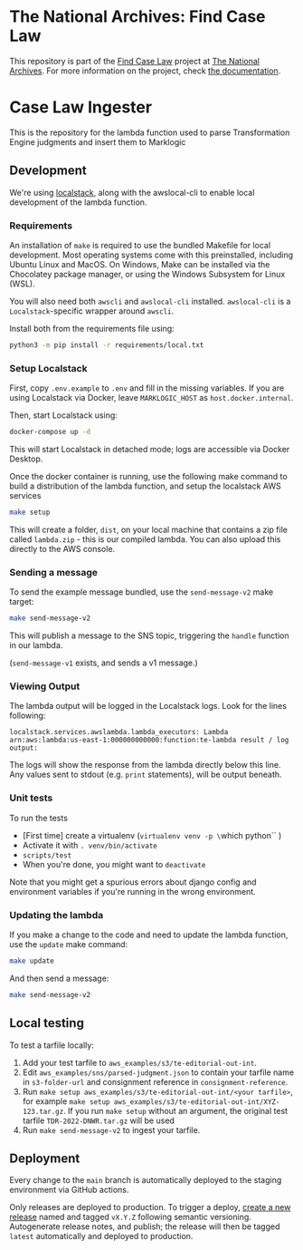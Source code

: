 # The National Archives: Find Case Law

This repository is part of the [Find Case Law](https://caselaw.nationalarchives.gov.uk/) project at [The National Archives](https://www.nationalarchives.gov.uk/). For more information on the project, check [the documentation](https://github.com/nationalarchives/ds-find-caselaw-docs).

# Case Law Ingester

This is the repository for the lambda function used to parse Transformation Engine judgments and insert them to Marklogic

## Development

We're using [localstack](https://github.com/localstack/localstack), along with the awslocal-cli to enable local development of the lambda function.

### Requirements

An installation of `make` is required to use the bundled Makefile for local development. Most operating systems come with this preinstalled, including Ubuntu Linux and MacOS. On Windows, Make can be installed via the Chocolatey package manager, or using the Windows Subsystem for Linux (WSL).

You will also need both `awscli` and `awslocal-cli` installed. `awslocal-cli` is a `Localstack`-specific wrapper around `awscli`.

Install both from the requirements file using:

```bash
python3 -m pip install -r requirements/local.txt
```

### Setup Localstack

First, copy `.env.example` to `.env` and fill in the missing variables. If you are using Localstack via Docker, leave `MARKLOGIC_HOST` as `host.docker.internal`.

Then, start Localstack using:

```bash
docker-compose up -d
```

This will start Localstack in detached mode; logs are accessible via Docker Desktop.

Once the docker container is running, use the following make command to build a distribution of the lambda function, and setup the localstack AWS services

```bash
make setup
```

This will create a folder, `dist`, on your local machine that contains a zip file called `lambda.zip` - this is our compiled lambda. You can also upload this directly to the AWS console.

### Sending a message

To send the example message bundled, use the `send-message-v2` make target:

```bash
make send-message-v2
```

This will publish a message to the SNS topic, triggering the `handle` function in our lambda.

(`send-message-v1` exists, and sends a v1 message.)

### Viewing Output

The lambda output will be logged in the Localstack logs. Look for the lines following:

```
localstack.services.awslambda.lambda_executors: Lambda arn:aws:lambda:us-east-1:000000000000:function:te-lambda result / log output:
```

The logs will show the response from the lambda directly below this line. Any values sent to stdout (e.g. `print` statements), will be output beneath.

### Unit tests

To run the tests

* [First time] create a virtualenv (`virtualenv venv -p \`which python\`` )
* Activate it with `. venv/bin/activate`
* `scripts/test`
* When you're done, you might want to `deactivate`

Note that you might get a spurious errors about django config and environment variables if you're running in the wrong environment.

### Updating the lambda

If you make a change to the code and need to update the lambda function, use the `update` make command:

```bash
make update
```

And then send a message:

```bash
make send-message-v2
```

## Local testing

To test a tarfile locally:

1. Add your test tarfile to `aws_examples/s3/te-editorial-out-int`.
2. Edit `aws_examples/sns/parsed-judgment.json` to contain your tarfile name in `s3-folder-url` and consignment reference
   in `consignment-reference`.
3. Run `make setup aws_examples/s3/te-editorial-out-int/<your tarfile>`, for example `make setup aws_examples/s3/te-editorial-out-int/XYZ-123.tar.gz`.
   If you run `make setup` without an argument, the original test tarfile `TDR-2022-DNWR.tar.gz` will be used
4. Run `make send-message-v2` to ingest your tarfile.

## Deployment

Every change to the `main` branch is automatically deployed to the staging environment via GitHub actions.

Only releases are deployed to production. To trigger a deploy, [create a new release](https://github.com/nationalarchives/ds-caselaw-ingester/releases/new) named and tagged `vX.Y.Z` following semantic versioning. Autogenerate release notes, and publish; the release will then be tagged `latest` automatically and deployed to production.

